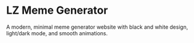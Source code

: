 # LZ Meme Generator

A modern, minimal meme generator website with black and white design, light/dark mode, and smooth animations.


